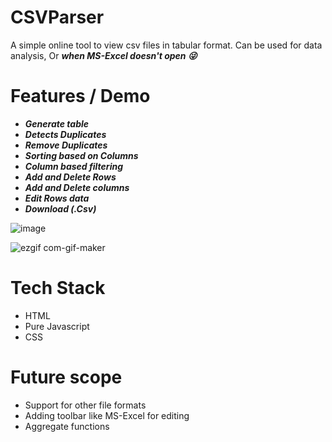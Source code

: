 # CSVParser

A simple online tool to view csv files in tabular format. Can be used for data analysis, Or ***when MS-Excel doesn't open :stuck_out_tongue_winking_eye:***

# Features / Demo

- ***Generate table***
- ***Detects Duplicates***
- ***Remove Duplicates***
- ***Sorting based on Columns***
- ***Column based filtering***
- ***Add and Delete Rows***
- ***Add and Delete columns***
- ***Edit Rows data***
- ***Download (.Csv)***

![image](https://user-images.githubusercontent.com/22127564/129036139-1b202478-e3cc-4582-9456-b2b2797d9414.png)


![ezgif com-gif-maker](https://user-images.githubusercontent.com/22127564/128863990-a28b4575-126d-4fed-a138-a78ae74d180e.gif)


# Tech Stack
 - HTML
 - Pure Javascript
 - CSS

# Future scope
- Support for other file formats
- Adding toolbar like MS-Excel for editing
- Aggregate functions
